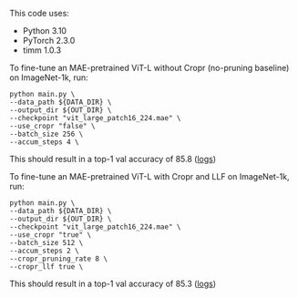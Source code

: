 This code uses:
- Python 3.10
- PyTorch 2.3.0
- timm 1.0.3

To fine-tune an MAE-pretrained ViT-L without Cropr (no-pruning baseline) on ImageNet-1k, run:
```
python main.py \
--data_path ${DATA_DIR} \
--output_dir ${OUT_DIR} \
--checkpoint "vit_large_patch16_224.mae" \
--use_cropr "false" \
--batch_size 256 \
--accum_steps 4 \
```
This should result in a top-1 val accuracy of 85.8 ([logs](../logs/cls_unpruned.txt))

To fine-tune an MAE-pretrained ViT-L with Cropr and LLF on ImageNet-1k, run:
```
python main.py \
--data_path ${DATA_DIR} \
--output_dir ${OUT_DIR} \
--checkpoint "vit_large_patch16_224.mae" \
--use_cropr "true" \
--batch_size 512 \
--accum_steps 2 \
--cropr_pruning_rate 8 \
--cropr_llf true \
```
This should result in a top-1 val accuracy of 85.3 ([logs](../logs/cls_cropr_llf.txt))